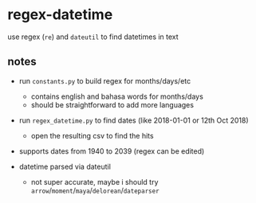 # regex-datetime
use regex (`re`) and `dateutil` to find datetimes in text

## notes
-   run `constants.py` to build regex for months/days/etc
    -   contains english and bahasa words for months/days
    -   should be straightforward to add more languages
-   run `regex_datetime.py` to find dates (like 2018-01-01 or 12th Oct 2018)
    -   open the resulting csv to find the hits
-   supports dates from 1940 to 2039 (regex can be edited)

-   datetime parsed via dateutil 
    -   not super accurate, maybe i should try `arrow`/`moment`/`maya`/`delorean`/`dateparser`
